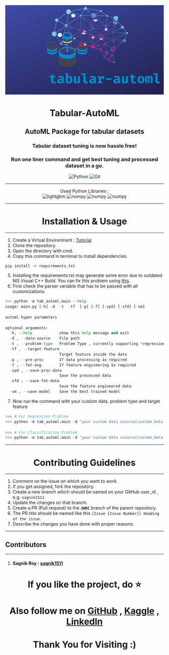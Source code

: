 <div align="center"><img src="assets/banner.png" alt = "Tabular-AutoML"></div>

<div align="center"><h1>Tabular-AutoML</h1></div>
<div align="center"><h2>AutoML Package for tabular datasets</h2></div>

<div align = "center">
    <h3>Tabular dataset tuning is now hassle free!</h3>
    <h3>Run one liner command and get best tuning and processed dataset in a go.</h3>
</div>

<div align = "center">
   <img src = "https://cdn.worldvectorlogo.com/logos/python-5.svg" alt = "Python" width = "100px">
   <img src = "https://seeklogo.com/images/G/git-logo-CD8D6F1C09-seeklogo.com.png" alt = "Git", width = "100px">
</div>

---

<div align = "center">
  Used Python Libraries :
</div>
<div align = "center">
  <img src="https://user-images.githubusercontent.com/7608904/91109405-78f77480-e640-11ea-928c-4620f351ed13.png" alt="lightgbm" width="80px">
  <img src="https://numpy.org/images/logo.svg" alt="numpy" width="100px">
  <img src="https://pandas.pydata.org/static/img/pandas_secondary.svg" alt="numpy" width="120px">
  <img src="https://upload.wikimedia.org/wikipedia/commons/thumb/0/05/Scikit_learn_logo_small.svg/390px-Scikit_learn_logo_small.svg.png" alt="numpy" width="120px">
</div>

---

<div align = "center"><h1>Installation & Usage</h1></div>

---

1. Create a Virtual Environment : [Tutorial](https://docs.python.org/3/library/venv.html)
2. Clone the repository.
3. Open the directory with *cmd*.
4. Copy this command in terminal to install dependencies.
```shell
pip install -r requirements.txt
```
5. Installing the requirements.txt may generate some error due to outdated MS Visual C++ Build. You can fix this problem using [this](https://www.youtube.com/watch?v=rcI1_e38BWs).
6. First check the parser variable that has to be passed with all customizations.
```python
>>> python -m tab_automl.main --help
usage: main.py [-h] -d  -t  -tf  [-p] [-f] [-spd] [-sfd] [-sm]

automl hyper parameters

optional arguments:
  -h, --help            show this help message and exit
  -d , --data-source    File path
  -t , --problem-type   Problem Type , currently supporting *regression* or *classification*
  -tf , --target-feature
                        Target feature inside the data
  -p , --pre-proc       If data processing is required
  -f , --fet-eng        If feature engineering is required
  -spd , --save-proc-data
                        Save the processed data
  -sfd , --save-fet-data
                        Save the feature engineered data
  -sm , --save-model    Save the best trained model

```
7. Now run the command with your custom data, problem type and target feature
```python
>>> # For Regression Problem
>>> python -m tab_automl.main -d "your custom data scource\custom_data.csv" -t "regression" -tf "your_custom_target_feature" -spd "true" -sfd "true" -sm "true"

>>> # For Classification Problem
>>> python -m tab_automl.main -d "your custom data scource\custom_data.csv" -t "classification" -tf "your_custom_target_feature" -spd "true" -sfd "true" -sm "true"
```

---

<div align = "center"><h1>Contributing Guidelines</h1></div>

---

1. Comment on the issue on which you want to work.
2. If you get assigned, fork the repository.
3. Create a new branch which should be named on your GitHub user_id , e.g. ```sagnik1511```.
4. Update the changes on that branch.
5. Create a PR (Pull request) to the **`JWOC`** branch of the parent repository.
6. The PR title should be named like this 
```[Issue {Issue Number}] Heading of the issue```.
7. Describe the changes you have done with proper reasons.

---

<div align = "left"><h2>Contributors</h2></div>

---
1. <h4>Sagnik Roy : <a href="https://github.com/sagnik1511">sagnik1511</a></h4>


<div align = "center"><h1>If you like the project, do ⭐</h1></div>

<div align = "center"><h1>Also follow me on <a href="https://github.com/sagnik1511">GitHub</a> , <a href="https://kaggle.com/sagnik1511">Kaggle</a> , <a href="https://in.linkedin.com/in/sagnik1511">LinkedIn</a></h1></div>

<div align = "center"><h1>Thank You for Visiting :)</h1></div>
